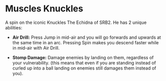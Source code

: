 # Muscles Knuckles
A spin on the iconic Knuckles The Echidna of SRB2. He has 2 unique abilities:

- **Air Drill:** Press Jump in mid-air and you will go forwards and upwards at the same time in an arc. Pressing Spin makes you descend faster while in mid-air with Air Drill.

- **Stomp Damage:** Damage enemies by landing on them, regardless of your vulnerability. (this means that even if you are standing instead of curled up into a ball landing on enemies still damages them instead of you).
